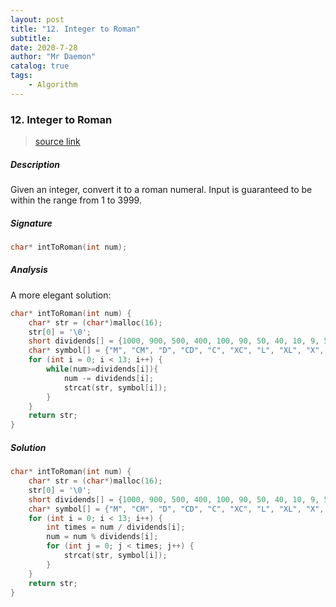 ```yaml
---
layout: post
title: "12. Integer to Roman"    
subtitle:   
date: 2020-7-28
author: "Mr Daemon"
catalog: true
tags:
    - Algorithm
---
```


### 12. Integer to Roman

> [source link](https://leetcode.com/problems/integer-to-roman/)

##### Description

Given an integer, convert it to a roman numeral. Input is guaranteed to be within the range from 1 to 3999.

##### Signature

```c
char* intToRoman(int num);
```

##### Analysis

A more elegant solution:

```c
char* intToRoman(int num) {
    char* str = (char*)malloc(16);
    str[0] = '\0';
    short dividends[] = {1000, 900, 500, 400, 100, 90, 50, 40, 10, 9, 5, 4, 1};
    char* symbol[] = {"M", "CM", "D", "CD", "C", "XC", "L", "XL", "X", "IX", "V", "IV", "I"};
    for (int i = 0; i < 13; i++) {
        while(num>=dividends[i]){
            num -= dividends[i];
            strcat(str, symbol[i]);
        }
    }
    return str;
}
```

##### Solution

```c
char* intToRoman(int num) {
    char* str = (char*)malloc(16);
    str[0] = '\0';
    short dividends[] = {1000, 900, 500, 400, 100, 90, 50, 40, 10, 9, 5, 4, 1};
    char* symbol[] = {"M", "CM", "D", "CD", "C", "XC", "L", "XL", "X", "IX", "V", "IV", "I"};
    for (int i = 0; i < 13; i++) {
        int times = num / dividends[i];
        num = num % dividends[i];
        for (int j = 0; j < times; j++) {
            strcat(str, symbol[i]);
        }
    }
    return str;
}
```

